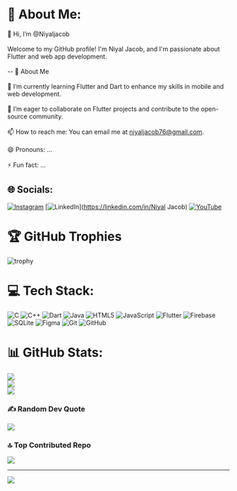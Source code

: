 # 💫 About Me:
👋 Hi, I’m @Niyaljacob<br><br>Welcome to my GitHub profile! I'm Niyal Jacob, and I'm passionate about Flutter and web app development.<br><br>-- 👀 About Me<br><br>🌱 I’m currently learning Flutter and Dart to enhance my skills in mobile and web development.<br><br>💞️ I’m eager to collaborate on Flutter projects and contribute to the open-source community.<br><br>📫 How to reach me: You can email me at niyaljacob76@gmail.com.<br><br>😄 Pronouns: ...<br><br>⚡ Fun fact: ...


## 🌐 Socials:
[![Instagram](https://img.shields.io/badge/Instagram-%23E4405F.svg?logo=Instagram&logoColor=white)](https://instagram.com/niyaljacob) [![LinkedIn](https://img.shields.io/badge/LinkedIn-%230077B5.svg?logo=linkedin&logoColor=white)](https://linkedin.com/in/Niyal Jacob) [![YouTube](https://img.shields.io/badge/YouTube-%23FF0000.svg?logo=YouTube&logoColor=white)](https://youtube.com/@UCr10L4V5kh9gsy1-8cPrhiQ) 

# 🏆 GitHub Trophies
![trophy](https://github-profile-trophy.vercel.app/?username=Niyaljacob&theme=radical&no-frame=true&no-bg=true&margin-w=4)

# 💻 Tech Stack:
![C](https://img.shields.io/badge/c-%2300599C.svg?style=for-the-badge&logo=c&logoColor=white) ![C++](https://img.shields.io/badge/c++-%2300599C.svg?style=for-the-badge&logo=c%2B%2B&logoColor=white) ![Dart](https://img.shields.io/badge/dart-%230175C2.svg?style=for-the-badge&logo=dart&logoColor=white) ![Java](https://img.shields.io/badge/java-%23ED8B00.svg?style=for-the-badge&logo=openjdk&logoColor=white) ![HTML5](https://img.shields.io/badge/html5-%23E34F26.svg?style=for-the-badge&logo=html5&logoColor=white) ![JavaScript](https://img.shields.io/badge/javascript-%23323330.svg?style=for-the-badge&logo=javascript&logoColor=%23F7DF1E) ![Flutter](https://img.shields.io/badge/Flutter-%2302569B.svg?style=for-the-badge&logo=Flutter&logoColor=white) ![Firebase](https://img.shields.io/badge/firebase-a08021?style=for-the-badge&logo=firebase&logoColor=ffcd34) ![SQLite](https://img.shields.io/badge/sqlite-%2307405e.svg?style=for-the-badge&logo=sqlite&logoColor=white) ![Figma](https://img.shields.io/badge/figma-%23F24E1E.svg?style=for-the-badge&logo=figma&logoColor=white) ![Git](https://img.shields.io/badge/git-%23F05033.svg?style=for-the-badge&logo=git&logoColor=white) ![GitHub](https://img.shields.io/badge/github-%23121011.svg?style=for-the-badge&logo=github&logoColor=white)
# 📊 GitHub Stats:
![](https://github-readme-stats.vercel.app/api?username=Niyaljacob&theme=radical&hide_border=false&include_all_commits=false&count_private=false)<br/>
![](https://github-readme-streak-stats.herokuapp.com/?user=Niyaljacob&theme=radical&hide_border=false)<br/>
![](https://github-readme-stats.vercel.app/api/top-langs/?username=Niyaljacob&theme=radical&hide_border=false&include_all_commits=false&count_private=false&layout=compact)

### ✍️ Random Dev Quote
![](https://quotes-github-readme.vercel.app/api?type=horizontal&theme=radical)

### 🔝 Top Contributed Repo
![](https://github-contributor-stats.vercel.app/api?username=Niyaljacob&limit=5&theme=dark&combine_all_yearly_contributions=true)

---
[![](https://visitcount.itsvg.in/api?id=Niyaljacob&icon=0&color=0)](https://visitcount.itsvg.in)

<!-- Proudly created with GPRM ( https://gprm.itsvg.in ) -->


